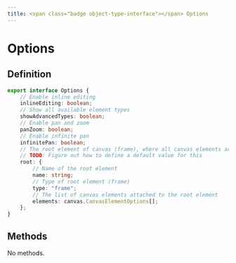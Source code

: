 ```yaml
---
title: <span class="badge object-type-interface"></span> Options
---
```

# <span class="badge object-type-interface"></span> Options

## Definition

```typescript
export interface Options {
	// Enable inline editing
	inlineEditing: boolean;
	// Show all available element types
	showAdvancedTypes: boolean;
	// Enable pan and zoom
	panZoom: boolean;
	// Enable infinite pan
	infinitePan: boolean;
	// The root element of canvas (frame), where all canvas elements are nested
	// TODO: Figure out how to define a default value for this
	root: {
		// Name of the root element
		name: string;
		// Type of root element (frame)
		type: "frame";
		// The list of canvas elements attached to the root element
		elements: canvas.CanvasElementOptions[];
	};
}

```
## Methods

No methods.
